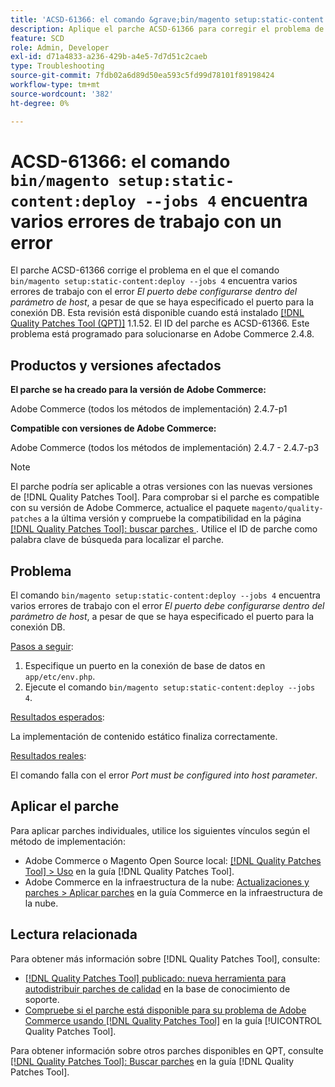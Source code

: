 ```yaml
---
title: 'ACSD-61366: el comando &grave;bin/magento setup:static-content:deploy —jobs 4&grave; encuentra varios errores de trabajo con un error'
description: Aplique el parche ACSD-61366 para corregir el problema de Adobe Commerce en el que el comando &grave;bin/magento setup:static-content:deploy —jobs 4&grave; encuentra varios errores de trabajo con el error *Port debe configurarse dentro del parámetro host*, a pesar de especificar el puerto para la conexión DB.
feature: SCD
role: Admin, Developer
exl-id: d71a4833-a236-429b-a4e5-7d7d51c2caeb
type: Troubleshooting
source-git-commit: 7fdb02a6d89d50ea593c5fd99d78101f89198424
workflow-type: tm+mt
source-wordcount: '382'
ht-degree: 0%

---
```


# ACSD-61366: el comando `bin/magento setup:static-content:deploy --jobs 4` encuentra varios errores de trabajo con un error

El parche ACSD-61366 corrige el problema en el que el comando `bin/magento setup:static-content:deploy --jobs 4` encuentra varios errores de trabajo con el error *El puerto debe configurarse dentro del parámetro de host*, a pesar de que se haya especificado el puerto para la conexión DB. Esta revisión está disponible cuando está instalado [[!DNL Quality Patches Tool (QPT)]](https://experienceleague.adobe.com/en/docs/commerce-operations/tools/quality-patches-tool/quality-patches-tool-to-self-serve-quality-patches) 1.1.52. El ID del parche es ACSD-61366. Este problema está programado para solucionarse en Adobe Commerce 2.4.8.

## Productos y versiones afectados

**El parche se ha creado para la versión de Adobe Commerce:**

Adobe Commerce (todos los métodos de implementación) 2.4.7-p1

**Compatible con versiones de Adobe Commerce:**

Adobe Commerce (todos los métodos de implementación) 2.4.7 - 2.4.7-p3

>[!NOTE]
>
>El parche podría ser aplicable a otras versiones con las nuevas versiones de [!DNL Quality Patches Tool]. Para comprobar si el parche es compatible con su versión de Adobe Commerce, actualice el paquete `magento/quality-patches` a la última versión y compruebe la compatibilidad en la página [[!DNL Quality Patches Tool]: buscar parches ](https://experienceleague.adobe.com/tools/commerce-quality-patches/index.html). Utilice el ID de parche como palabra clave de búsqueda para localizar el parche.

## Problema

El comando `bin/magento setup:static-content:deploy --jobs 4` encuentra varios errores de trabajo con el error *El puerto debe configurarse dentro del parámetro de host*, a pesar de que se haya especificado el puerto para la conexión DB.

<u>Pasos a seguir</u>:

1. Especifique un puerto en la conexión de base de datos en `app/etc/env.php`.
1. Ejecute el comando `bin/magento setup:static-content:deploy --jobs 4`.

<u>Resultados esperados</u>:

La implementación de contenido estático finaliza correctamente.

<u>Resultados reales</u>:

El comando falla con el error *Port must be configured into host parameter*.

## Aplicar el parche

Para aplicar parches individuales, utilice los siguientes vínculos según el método de implementación:

* Adobe Commerce o Magento Open Source local: [[!DNL Quality Patches Tool] > Uso](/help/tools/quality-patches-tool/usage.md) en la guía [!DNL Quality Patches Tool].
* Adobe Commerce en la infraestructura de la nube: [Actualizaciones y parches > Aplicar parches](https://experienceleague.adobe.com/docs/commerce-cloud-service/user-guide/develop/upgrade/apply-patches.html) en la guía Commerce en la infraestructura de la nube.

## Lectura relacionada

Para obtener más información sobre [!DNL Quality Patches Tool], consulte:

* [[!DNL Quality Patches Tool] publicado: nueva herramienta para autodistribuir parches de calidad](https://experienceleague.adobe.com/en/docs/commerce-operations/tools/quality-patches-tool/quality-patches-tool-to-self-serve-quality-patches) en la base de conocimiento de soporte.
* [Compruebe si el parche está disponible para su problema de Adobe Commerce usando [!DNL Quality Patches Tool]](/help/tools/quality-patches-tool/patches-available-in-qpt/check-patch-for-magento-issue-with-magento-quality-patches.md) en la guía [!UICONTROL Quality Patches Tool].


Para obtener información sobre otros parches disponibles en QPT, consulte [[!DNL Quality Patches Tool]: Buscar parches](https://experienceleague.adobe.com/tools/commerce-quality-patches/index.html) en la guía [!DNL Quality Patches Tool].
